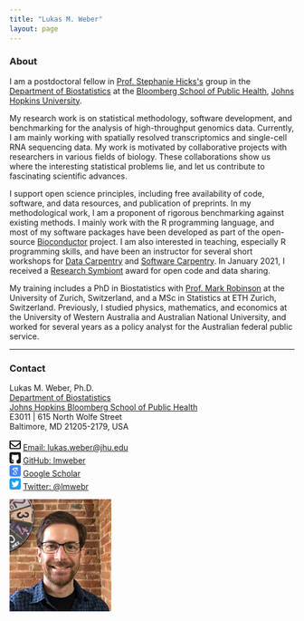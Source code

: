 ```yaml
---
title: "Lukas M. Weber"
layout: page
---
```



### About

I am a postdoctoral fellow in [Prof. Stephanie Hicks's](https://www.stephaniehicks.com/) group in the [Department of Biostatistics](https://www.jhsph.edu/departments/biostatistics/) at the [Bloomberg School of Public Health](https://www.jhsph.edu/), [Johns Hopkins University](https://www.jhu.edu/).

My research work is on statistical methodology, software development, and benchmarking for the analysis of high-throughput genomics data. Currently, I am mainly working with spatially resolved transcriptomics and single-cell RNA sequencing data. My work is motivated by collaborative projects with researchers in various fields of biology. These collaborations show us where the interesting statistical problems lie, and let us contribute to fascinating scientific advances.

I support open science principles, including free availability of code, software, and data resources, and publication of preprints. In my methodological work, I am a proponent of rigorous benchmarking against existing methods. I mainly work with the R programming language, and most of my software packages have been developed as part of the open-source [Bioconductor](http://bioconductor.org/) project. I am also interested in teaching, especially R programming skills, and have been an instructor for several short workshops for [Data Carpentry](https://datacarpentry.org/) and [Software Carpentry](https://software-carpentry.org/). In January 2021, I received a [Research Symbiont](https://researchsymbionts.org/) award for open code and data sharing.

My training includes a PhD in Biostatistics with [Prof. Mark Robinson](https://robinsonlabuzh.github.io/) at the University of Zurich, Switzerland, and a MSc in Statistics at ETH Zurich, Switzerland. Previously, I studied physics, mathematics, and economics at the University of Western Australia and Australian National University, and worked for several years as a policy analyst for the Australian federal public service.


---


### Contact

<div class="row-fluid" markdown="1">
<div class="span6" markdown="1">

Lukas M. Weber, Ph.D. <br/>
[Department of Biostatistics](https://www.jhsph.edu/departments/biostatistics/) <br/>
[Johns Hopkins Bloomberg School of Public Health](https://www.jhsph.edu/) <br/>
E3011 | 615 North Wolfe Street <br/>
Baltimore, MD 21205-2179, USA

<img src="images/envelope.svg" alt="Email logo" width="20"> [Email: lukas.weber@jhu.edu]() <br/>
<img src="images/github.svg" alt="GitHub logo" width="20"> [GitHub: lmweber](https://github.com/lmweber) <br/>
<img src="images/scholar.svg" alt="Google Scholar logo" width="20"> [Google Scholar](https://scholar.google.com/citations?user=1vZo3toAAAAJ&hl=en) <br/>
<img src="images/twitter.svg" alt="Twitter logo" width="20"> [Twitter: @lmwebr](https://twitter.com/lmwebr)

</div>
<div class="span3" markdown="1">

<img src="images/Lukas_Weber_photo_small.jpg" alt="Lukas Weber photo" width="180">

</div>
</div>


